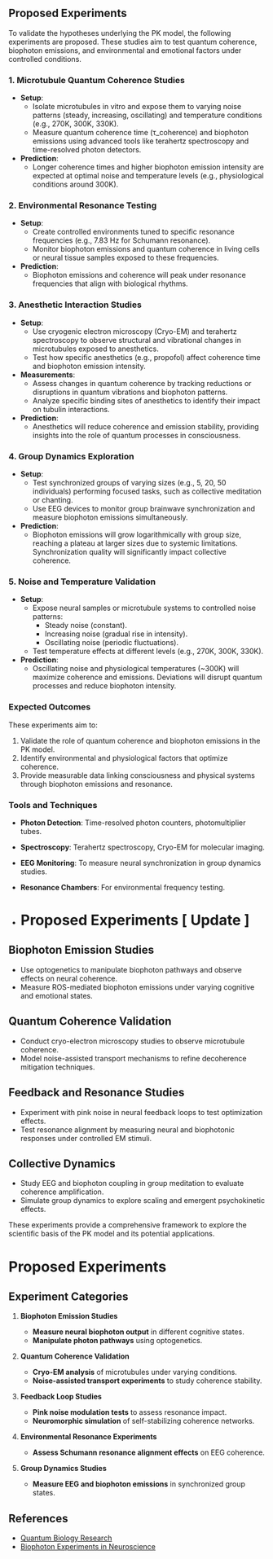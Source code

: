 ## Proposed Experiments

To validate the hypotheses underlying the PK model, the following experiments are proposed. These studies aim to test quantum coherence, biophoton emissions, and environmental and emotional factors under controlled conditions.

### 1. Microtubule Quantum Coherence Studies
- **Setup**:
  - Isolate microtubules in vitro and expose them to varying noise patterns (steady, increasing, oscillating) and temperature conditions (e.g., 270K, 300K, 330K).
  - Measure quantum coherence time (τ_coherence) and biophoton emissions using advanced tools like terahertz spectroscopy and time-resolved photon detectors.
- **Prediction**:
  - Longer coherence times and higher biophoton emission intensity are expected at optimal noise and temperature levels (e.g., physiological conditions around 300K).

### 2. Environmental Resonance Testing
- **Setup**:
  - Create controlled environments tuned to specific resonance frequencies (e.g., 7.83 Hz for Schumann resonance).
  - Monitor biophoton emissions and quantum coherence in living cells or neural tissue samples exposed to these frequencies.
- **Prediction**:
  - Biophoton emissions and coherence will peak under resonance frequencies that align with biological rhythms.

### 3. Anesthetic Interaction Studies
- **Setup**:
  - Use cryogenic electron microscopy (Cryo-EM) and terahertz spectroscopy to observe structural and vibrational changes in microtubules exposed to anesthetics.
  - Test how specific anesthetics (e.g., propofol) affect coherence time and biophoton emission intensity.
- **Measurements**:
  - Assess changes in quantum coherence by tracking reductions or disruptions in quantum vibrations and biophoton patterns.
  - Analyze specific binding sites of anesthetics to identify their impact on tubulin interactions.
- **Prediction**:
  - Anesthetics will reduce coherence and emission stability, providing insights into the role of quantum processes in consciousness.

### 4. Group Dynamics Exploration
- **Setup**:
  - Test synchronized groups of varying sizes (e.g., 5, 20, 50 individuals) performing focused tasks, such as collective meditation or chanting.
  - Use EEG devices to monitor group brainwave synchronization and measure biophoton emissions simultaneously.
- **Prediction**:
  - Biophoton emissions will grow logarithmically with group size, reaching a plateau at larger sizes due to systemic limitations. Synchronization quality will significantly impact collective coherence.

### 5. Noise and Temperature Validation
- **Setup**:
  - Expose neural samples or microtubule systems to controlled noise patterns:
    - Steady noise (constant).
    - Increasing noise (gradual rise in intensity).
    - Oscillating noise (periodic fluctuations).
  - Test temperature effects at different levels (e.g., 270K, 300K, 330K).
- **Prediction**:
  - Oscillating noise and physiological temperatures (~300K) will maximize coherence and emissions. Deviations will disrupt quantum processes and reduce biophoton intensity.

### Expected Outcomes
These experiments aim to:
1. Validate the role of quantum coherence and biophoton emissions in the PK model.
2. Identify environmental and physiological factors that optimize coherence.
3. Provide measurable data linking consciousness and physical systems through biophoton emissions and resonance.

### Tools and Techniques
- **Photon Detection**: Time-resolved photon counters, photomultiplier tubes.
- **Spectroscopy**: Terahertz spectroscopy, Cryo-EM for molecular imaging.
- **EEG Monitoring**: To measure neural synchronization in group dynamics studies.
- **Resonance Chambers**: For environmental frequency testing.

- # Proposed Experiments [ Update ]

## Biophoton Emission Studies
- Use optogenetics to manipulate biophoton pathways and observe effects on neural coherence.
- Measure ROS-mediated biophoton emissions under varying cognitive and emotional states.

## Quantum Coherence Validation
- Conduct cryo-electron microscopy studies to observe microtubule coherence.
- Model noise-assisted transport mechanisms to refine decoherence mitigation techniques.

## Feedback and Resonance Studies
- Experiment with pink noise in neural feedback loops to test optimization effects.
- Test resonance alignment by measuring neural and biophotonic responses under controlled EM stimuli.

## Collective Dynamics
- Study EEG and biophoton coupling in group meditation to evaluate coherence amplification.
- Simulate group dynamics to explore scaling and emergent psychokinetic effects.


These experiments provide a comprehensive framework to explore the scientific basis of the PK model and its potential applications.


# Proposed Experiments

## Experiment Categories
1. **Biophoton Emission Studies**
   - **Measure neural biophoton output** in different cognitive states.
   - **Manipulate photon pathways** using optogenetics.

2. **Quantum Coherence Validation**
   - **Cryo-EM analysis** of microtubules under varying conditions.
   - **Noise-assisted transport experiments** to study coherence stability.

3. **Feedback Loop Studies**
   - **Pink noise modulation tests** to assess resonance impact.
   - **Neuromorphic simulation** of self-stabilizing coherence networks.

4. **Environmental Resonance Experiments**
   - **Assess Schumann resonance alignment effects** on EEG coherence.

5. **Group Dynamics Studies**
   - **Measure EEG and biophoton emissions** in synchronized group states.

## References
- [Quantum Biology Research](https://arxiv.org/)
- [Biophoton Experiments in Neuroscience](https://pmc.ncbi.nlm.nih.gov/)
